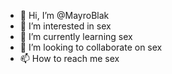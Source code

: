 - 👋 Hi, I’m @MayroBlak
- 👀 I’m interested in sex
- 🌱 I’m currently learning sex
- 💞️ I’m looking to collaborate on sex
- 📫 How to reach me sex

<!---
MayroBlak/MayroBlak is a ✨ special ✨ repository because its `README.md` (this file) appears on your GitHub profile.
You can click the Preview link to take a look at your changes.
--->
